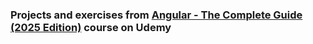 ### Projects and exercises from [Angular - The Complete Guide (2025 Edition)](https://www.udemy.com/course/the-complete-guide-to-angular-2/) course on Udemy
